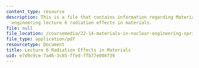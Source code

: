 ```yaml
---
content_type: resource
description: This is a file that contains information regarding Materials in nuclear
  engineering lecture 6 radiation effects in materials.
file: null
file_location: /coursemedia/22-14-materials-in-nuclear-engineering-spring-2015/e7d9c9ce7a463c85ffedffb77e086f39_MIT22_14S15_Lecture6.pdf
file_type: application/pdf
resourcetype: Document
title: Lecture 6 Radiation Effects in Materials
uid: e7d9c9ce-7a46-3c85-ffed-ffb77e086f39
---
```

